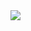 <img src="https://capsule-render.vercel.app/api?type=venom&color=gradient&height=높이&section=header&text=텍스트&fontSize=텍스트크기" />
